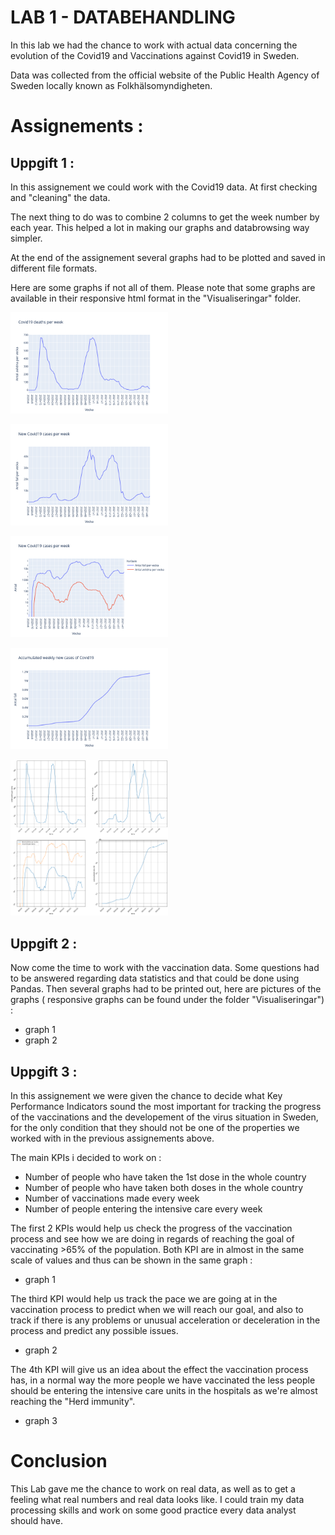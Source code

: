 # LAB 1 - DATABEHANDLING

In this lab we had the chance to work with actual data concerning the evolution of the Covid19 and Vaccinations against Covid19 in Sweden. 

Data was collected from the official website of the Public Health Agency of Sweden locally known as Folkhälsomyndigheten. 

# Assignements :
## Uppgift 1 : 

In this assignement we could work with the Covid19 data. At first checking and "cleaning" the data. 

The next thing to do was to combine 2 columns to get the week number by each year. This helped a lot in making our graphs and databrowsing way simpler. 

At the end of the assignement several graphs had to be plotted and saved in different file formats. 

Here are some graphs if not all of them. Please note that some graphs are available in their responsive html format in the "Visualiseringar" folder. 

<img src="./readme images/upp1-graph1.png" alt="Figure 1"
	title="Figure 1" width="50%" />

<img src="./readme images/upp1-graph2.png" alt="Figure 2"
	title="Figure 2" width="50%" />

<img src="./readme images/upp1-graph3.png" alt="Figure 3"
	title="Figure 3" width="50%" />

<img src="./readme images/upp1-graph4.png" alt="Figure 4"
	title="Figure 4" width="50%" />

<img src="./readme images/upp1-graph5.png" alt="Figure 5"
	title="Figure 5" width="50%" />


## Uppgift 2 : 
 
Now come the time to work with the vaccination data. Some questions had to be answered regarding data statistics and that could be done using Pandas. Then several graphs had to be printed out, here are pictures of the graphs ( responsive graphs can be found under the folder "Visualiseringar") : 

- graph 1 
- graph 2


## Uppgift 3 : 

In this assignement we were given the chance to decide what Key Performance Indicators sound the most important for tracking the progress of the vaccinations and the developement of the virus situation in Sweden, for the only condition that they should not be one of the properties we worked with in the previous assignements above.

The main KPIs i decided to work on : 
- Number of people who have taken the 1st dose in the whole country 
- Number of people who have taken both doses in the whole country 
- Number of vaccinations made every week
- Number of people entering the intensive care every week


The first 2 KPIs would help us check the progress of the vaccination process and see how we are doing in regards of reaching the goal of vaccinating >65% of the population. Both KPI are in almost in the same scale of values and thus can be shown in the same graph : 

- graph 1 

The third KPI would help us track the pace we are going at in the vaccination process to predict when we will reach our goal, and also to track if there is any problems or unusual acceleration or deceleration in the process and predict any possible issues. 

- graph 2 

The 4th KPI will give us an idea about the effect the vaccination process has, in a normal way the more people we have vaccinated the less people should be entering the intensive care units in the hospitals as we're almost reaching the "Herd immunity". 

- graph 3 



# Conclusion 
This Lab gave me the chance to work on real data, as well as to get a feeling what real numbers and real data looks like. I could train my data processing skills and work on some good practice every data analyst should have.

